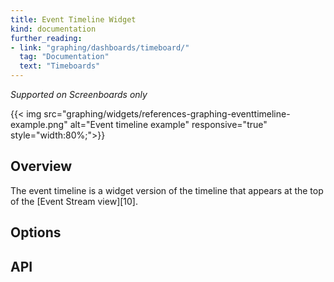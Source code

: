 ```yaml
---
title: Event Timeline Widget
kind: documentation
further_reading:
- link: "graphing/dashboards/timeboard/"
  tag: "Documentation"
  text: "Timeboards"
---
```


*Supported on Screenboards only*

{{< img src="graphing/widgets/references-graphing-eventtimeline-example.png" alt="Event timeline example" responsive="true" style="width:80%;">}}

## Overview

The event timeline is a widget version of the timeline that appears at the top of the [Event Stream view][10].


## Options

## API